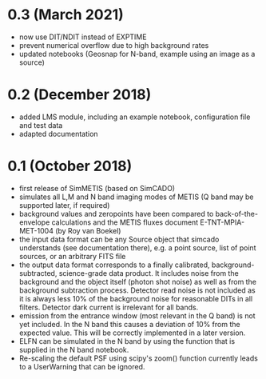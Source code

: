 # 0.3 (March 2021)
- now use DIT/NDIT instead of EXPTIME
- prevent numerical overflow due to high background rates 
- updated notebooks (Geosnap for N-band, example using an image as a source)

# 0.2 (December 2018)

- added LMS module, including an example notebook, configuration file and test data
- adapted documentation

# 0.1 (October 2018)

- first release of SimMETIS (based on SimCADO)
- simulates all L,M and N band imaging modes of METIS (Q band may be supported later, if required)
- background values and zeropoints have been compared to back-of-the-envelope calculations and the METIS fluxes document E-TNT-MPIA-MET-1004 (by Roy van Boekel)
- the input data format can be any Source object that simcado understands (see documentation there), e.g. a point source, list of point sources, or an arbitrary FITS file
- the output data format corresponds to a finally calibrated, background-subtracted, science-grade data product. It includes noise from the background and the object itself (photon shot noise) as well as from the background subtraction process. Detector read noise is not included as it is always less 10% of the background noise for reasonable DITs in all filters. Detector dark current is irrelevant for all bands.
- emission from the entrance window (most relevant in the Q band) is not yet included. In the N band this causes a deviation of 10% from the expected value. This will be correctly implemented in a later version.
- ELFN can be simulated in the N band by using the function that is supplied in the N band notebook.
- Re-scaling the default PSF using scipy's zoom() function currently leads to a UserWarning that can be ignored.
